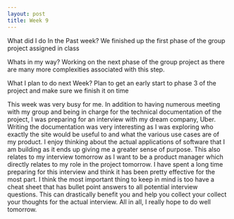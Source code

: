 ```yaml
---
layout: post
title: Week 9
---
```


What did I do In the Past week?
We finished up the first phase of the group project assigned in class

Whats in my way?
Working on the next phase of the group project as there are many more complexities associated with this step.

What I plan to do next Week?
Plan to get an early start to phase 3 of the project and make sure we finish it on time 

This week was very busy for me. In addition to having numerous meeting with my group and being in charge for the technical documentation of the project, I was preparing for an interview with my dream company, Uber. Writing the documentation was very interesting as I was exploring who exactly the site would be useful to and what the various use cases are of my product. I enjoy thinking about the actual applications of software that I am building as it ends up giving me a greater sense of purpose. This also relates to my interview tomorrow as I want to be a product manager which directly relates to my role in the project tomorrow. I have spent a long time preparing for this interview and think it has been pretty effective for the most part.  I think the most important thing to keep in mind is too have a cheat sheet that has bullet point answers to all potential interview questions. This can drastically benefit you and help you collect your collect your thoughts for the actual interview. All in all, I really hope to do well tomorrow.
